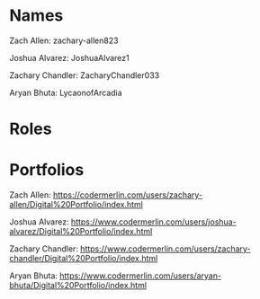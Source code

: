 # Names
Zach Allen: zachary-allen823

Joshua Alvarez: JoshuaAlvarez1

Zachary Chandler: ZacharyChandler033

Aryan Bhuta: LycaonofArcadia

# Roles


# Portfolios
Zach Allen: https://codermerlin.com/users/zachary-allen/Digital%20Portfolio/index.html

Joshua Alvarez: https://www.codermerlin.com/users/joshua-alvarez/Digital%20Portfolio/index.html

Zachary Chandler: https://www.codermerlin.com/users/zachary-chandler/Digital%20Portfolio/index.html

Aryan Bhuta: https://www.codermerlin.com/users/aryan-bhuta/Digital%20Portfolio/index.html

